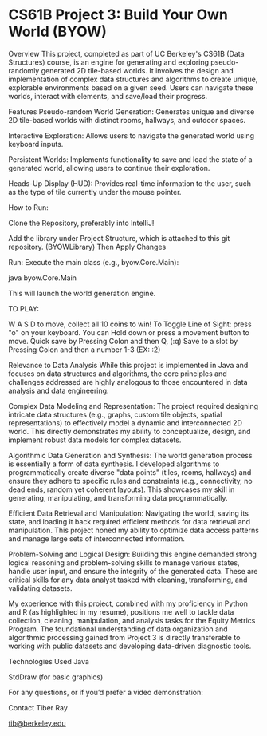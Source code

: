 # CS61B Project 3: Build Your Own World (BYOW)
Overview
This project, completed as part of UC Berkeley's CS61B (Data Structures) course, is an engine for generating and exploring pseudo-randomly generated 2D tile-based worlds. It involves the design and implementation of complex data structures and algorithms to create unique, explorable environments based on a given seed. Users can navigate these worlds, interact with elements, and save/load their progress.

Features
Pseudo-random World Generation: Generates unique and diverse 2D tile-based worlds with distinct rooms, hallways, and outdoor spaces.

Interactive Exploration: Allows users to navigate the generated world using keyboard inputs.

Persistent Worlds: Implements functionality to save and load the state of a generated world, allowing users to continue their exploration.

Heads-Up Display (HUD): Provides real-time information to the user, such as the type of tile currently under the mouse pointer.

How to Run:

Clone the Repository, preferably into IntelliJ!

Add the library under Project Structure, which is attached to this git repository. (BYOWLibrary)
Then Apply Changes

Run:
Execute the main class (e.g., byow.Core.Main):

java byow.Core.Main

This will launch the world generation engine.

TO PLAY:

W A S D to move, collect all 10 coins to win! 
To Toggle Line of Sight: press "o" on your keyboard. 
You can Hold down or press a movement button to move. 
Quick save by Pressing Colon and then Q, (:q)
Save to a slot by Pressing Colon and then a number 1-3 (EX: :2) 


Relevance to Data Analysis
While this project is implemented in Java and focuses on data structures and algorithms, the core principles and challenges addressed are highly analogous to those encountered in data analysis and data engineering:

Complex Data Modeling and Representation: The project required designing intricate data structures (e.g., graphs, custom tile objects, spatial representations) to effectively model a dynamic and interconnected 2D world. This directly demonstrates my ability to conceptualize, design, and implement robust data models for complex datasets.

Algorithmic Data Generation and Synthesis: The world generation process is essentially a form of data synthesis. I developed algorithms to programmatically create diverse "data points" (tiles, rooms, hallways) and ensure they adhere to specific rules and constraints (e.g., connectivity, no dead ends, random yet coherent layouts). This showcases my skill in generating, manipulating, and transforming data programmatically.

Efficient Data Retrieval and Manipulation: Navigating the world, saving its state, and loading it back required efficient methods for data retrieval and manipulation. This project honed my ability to optimize data access patterns and manage large sets of interconnected information.

Problem-Solving and Logical Design: Building this engine demanded strong logical reasoning and problem-solving skills to manage various states, handle user input, and ensure the integrity of the generated data. These are critical skills for any data analyst tasked with cleaning, transforming, and validating datasets.

My experience with this project, combined with my proficiency in Python and R (as highlighted in my resume), positions me well to tackle data collection, cleaning, manipulation, and analysis tasks for the Equity Metrics Program. The foundational understanding of data organization and algorithmic processing gained from Project 3 is directly transferable to working with public datasets and developing data-driven diagnostic tools.

Technologies Used
Java

StdDraw (for basic graphics)



For any questions, or if you’d prefer a video demonstration:

Contact
Tiber Ray 

tib@berkeley.edu
